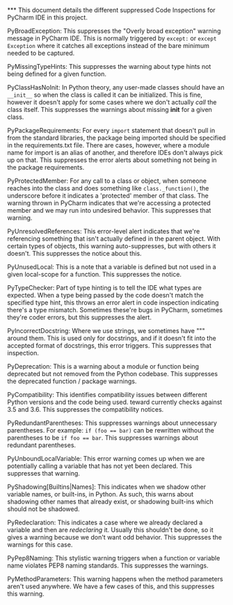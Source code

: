 *** This document details the different suppressed Code Inspections for PyCharm IDE in this project.

PyBroadException: This suppresses the "Overly broad exception" warning message in PyCharm IDE.  This is normally
triggered by `except:` or `except Exception` where it catches all exceptions instead of the bare minimum needed
to be captured.

PyMissingTypeHints: This suppresses the warning about type hints not being defined for a given function.

PyClassHasNoInit: In Python theory, any user-made classes should have an `__init__` so when the class is called
it can be initialized.  This is fine, however it doesn't apply for some cases where we don't actually *call*
the class itself.  This suppresses the warnings about missing __init__ for a given class.

PyPackageRequirements: For every `import` statement that doesn't pull in from the standard libraries, the package
being imported should be specified in the requirements.txt file.  There are cases, however, where a module name
for import is an alias of another, and therefore IDEs don't always pick up on that.  This suppresses the error
alerts about something not being in the package requirements.

PyProtectedMember: For any call to a class or object, when someone reaches into the class and does something like
`class._function()`, the underscore before it indicates a 'protected' member of that class.  The warning thrown
in PyCharm indicates that we're accessing a protected member and we may run into undesired behavior.  This
suppresses that warning.

PyUnresolvedReferences: This error-level alert indicates that we're referencing something that isn't actually
defined in the parent object.  With certain types of objects, this warning auto-suppresses, but with others it
doesn't.  This suppresses the notice about this.

PyUnusedLocal: This is a note that a variable is defined but not used in a given local-scope for a function. This
suppresses the notice.

PyTypeChecker: Part of type hinting is to tell the IDE what types are expected.  When a type being passed by the
code doesn't match the specified type hint, this throws an error alert in code inspection indicating there's a
type mismatch.  Sometimes these're bugs in PyCharm, sometimes they're coder errors, but this suppresses the alert.

PyIncorrectDocstring: Where we use strings, we sometimes have """ around them.  This is used only for docstrings,
and if it doesn't fit into the accepted format of docstrings, this error triggers.  This suppresses that inspection.

PyDeprecation:  This is a warning about a module or function being deprecated but not removed from the Python
codebase.  This suppresses the deprecated function / package warnings.

PyCompatibility:  This identifies compatibility issues between different Python versions and the code being used.
teward currently checks against 3.5 and 3.6.  This suppresses the compatibility notices.

PyRedundantParentheses: This suppresses warnings about unnecessary parentheses.  For example: `if (foo == bar)`
can be rewritten without the parentheses to be `if foo == bar`.  This suppresses warnings about redundant parentheses.

PyUnboundLocalVariable: This error warning comes up when we are potentially calling a variable that has not yet
been declared.  This suppresses that warning.

PyShadowing[Builtins|Names]: This indicates when we shadow other variable names, or built-ins, in Python.
As such, this warns about shadowing other names that already exist, or shadowing built-ins which should not
be shadowed.

PyRedeclaration: This indicates a case where we already declared a variable and then are *redeclaring* it.
Usually this shouldn't be done, so it gives a warning because we don't want odd behavior.  This suppresses the
warnings for this case.

PyPep8Naming: This stylistic warning triggers when a function or variable name violates PEP8 naming standards.
This suppresses the warnings.

PyMethodParameters: This warning happens when the method parameters aren't used anywhere.  We have a few cases
of this, and this suppresses this warning.